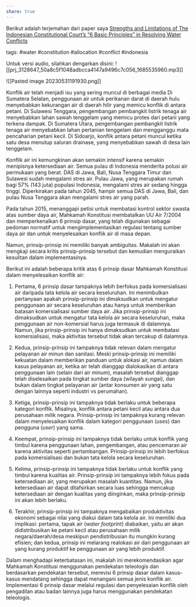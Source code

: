 ```yaml
---
share: true
---
```



Berikut adalah terjemahan dari paper saya [Strengths and Limitations of The Indonesian Constitutional Court’s “6 Basic Principles” in Resolving Water Conflicts](https://consrev.mkri.id/index.php/const-rev/article/view/916/542)

tags: #water #constitution #allocation #conflict #indonesia 

Untuk versi audio, silahkan dengarkan disini:
![[prj_3128647_50a8c5f1048adbcca4147a9496c7c056_1685535960.mp3]]


![[Pasted image 20230531191930.png]]

Konflik air telah menjadi isu yang sering muncul di berbagai media  Di Sumatera Selatan, penggunaan air untuk perikanan darat di daerah hulu menyebabkan kekurangan air di daerah hilir yang memicu konflik di antara petani. Di Sulawesi Tenggara, pengembangan pembangkit listrik tenaga air menyebabkan lahan sawah tenggelam yang memicu protes dari petani yang terkena dampak. Di Sumatera Utara, pengembangan pembangkit listrik tenaga air menyebabkan lahan pertanian tenggelam dan mengganggu mata pencaharian petani kecil. Di Sidoarjo, konflik antara petani muncul ketika satu desa menutup saluran drainase, yang menyebabkan sawah di desa lain tenggelam.

Konflik air ini kemungkinan akan semakin intensif karena semakin menipisnya ketersediaan air. Semua pulau di Indonesia menderita polusi air permukaan yang berat. DAS di Jawa, Bali, Nusa Tenggara Timur dan Sulawesi sudah mengalami stres air. Pulau Jawa, yang merupakan rumah bagi 57% (143 juta) populasi Indonesia, mengalami stres air sedang hingga tinggi. Diperkirakan pada tahun 2045, hampir semua DAS di Jawa, Bali, dan pulau Nusa Tenggara akan mengalami stres air yang parah.

Pada tahun 2015, menanggapi petisi untuk membatasi kontrol sektor swasta atas sumber daya air, Mahkamah Konstitusi membatalkan UU Air 7/2004 dan memperkenalkan 6 prinsip dasar, yang telah digunakan sebagai pedoman normatif untuk mengimplementasikan regulasi tentang sumber daya air dan untuk menyelesaikan konflik air di masa depan.

Namun, prinsip-prinsip ini memiliki banyak ambiguitas. Makalah ini akan mengkaji secara kritis prinsip-prinsip tersebut dan kemudian menguraikan kesulitan dalam implementasinya. 

Berikut ini adalah beberapa kritik atas 6 prinsip dasar Mahkamah Konstitusi dalam menyelesaikan konflik air:

1. Pertama, 6 prinsip dasar tampaknya lebih berfokus pada komersialisasi air daripada tata kelola air secara keseluruhan. Ini menimbulkan pertanyaan apakah prinsip-prinsip ini dimaksudkan untuk mengatur penggunaan air secara keseluruhan atau hanya untuk memberikan batasan komersialisasi sumber daya air. Jika prinsip-prinsip ini dimaksudkan untuk mengatur tata kelola air secara keseluruhan, maka penggunaan air non-komersial harus juga termasuk di dalamnya. Namun, jika prinsip-prinsip ini hanya dimaksudkan untuk membatasi komersialisasi, maka aktivitas tersebut tidak akan tercakup di dalamnya.

2. Kedua, prinsip-prinsip ini tampaknya tidak relevan dalam mengatur pelayanan air minun dan sanitasi. Meski prinsip-prinsip ini memiliki kekuatan dalam memberikan panduan untuk alokasi air, namun dalam kasus pelayanan air, ketika air telah dianggap dialokasikan di antara penggunaan lain (selain dari air minum), masalah tersebut dianggap telah diselesaikan pada tingkat sumber daya (wilayah sungai), dan bukan dalam tingkat pelayanan air (antar konsumen air yang satu dengan lainnya seperti industri vs perumahan).

3. Ketiga, prinsip-prinsip ini tampaknya tidak berlaku untuk beberapa kategori konflik. Misalnya, konflik antara petani kecil atau antara dua perusahaan milik negara. Prinsip-prinsip ini tampaknya kurang relevan dalam menyelesaikan konflik dalam kategori penggunaan (*uses*) dan pengguna (*user*) yang sama.

4. Keempat, prinsip-prinsip ini tampaknya tidak berlaku untuk konflik yang timbul karena penggunaan lahan, pengembangan, atau pencemaran air karena aktivitas seperti pertambangan. Prinsip-prinsip ini lebih berfokus pada komersialisasi dan bukan tata kelola secara keseluruhan.

6. Kelima, prinsip-prinsip ini tampaknya tidak berlaku untuk konflik yang timbul karena kualitas air. Prinsip-prinsip ini tampaknya lebih fokus pada ketersediaan air, yang merupakan masalah kuantitas. Namun, jika ketersediaan air dapat ditafsirkan secara luas sehingga mencakup ketersediaan air dengan kualitas yang diinginkan, maka prinsip-prinsip ini akan lebih berlaku.

7. Terakhir, prinsip-prinsip ini tampaknya mengabaikan produktivitas ekonomi sebagai nilai yang diakui dalam tata kelola air. Ini memiliki dua implikasi: pertama, tapak air (*water footprint*) diabaikan, yaitu air akan didistribusikan ke petani kecil atau perusahaan milik negara/daerah/desa meskipun pendistribusian itu mungkin kurang efisien; dan kedua, prinsip ini melarang realokasi air dari penggunaan air yang kurang produktif ke penggunaan air yang lebih produktif. 

Dalam menghadapi keterbatasan ini, makalah ini merekomendasikan agar Mahkamah Konstitusi menggunakan pendekatan teleologis dan berdasarkan pendekatan tersebut, merevisi 6 prinsip dasar dalam kasus-kasus mendatang sehingga dapat menangani semua jenis konflik air. Implementasi 6 prinsip dasar melalui regulasi dan penyelesaian konflik oleh pengadilan atau badan lainnya juga harus menggunakan pendekatan teleologis.